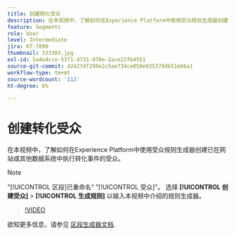 ```yaml
---
title: 创建转化受众
description: 在本视频中，了解如何在Experience Platform中使用受众规则生成器创建已在网站或其他数据系统中执行转化事件的受众。
feature: Segments
role: User
level: Intermediate
jira: KT-7890
thumbnail: 333303.jpg
exl-id: 5a4e4cce-5371-4731-978e-2ace22fb4551
source-git-commit: 42427df298e2c5ae734ce050e935378db51e66a1
workflow-type: tm+mt
source-wordcount: '113'
ht-degree: 6%

---
```


# 创建转化受众

在本视频中，了解如何在Experience Platform中使用受众规则生成器创建已在网站或其他数据系统中执行转化事件的受众。

>[!NOTE]
>
> &quot;[!UICONTROL 区段]已重命名“ ”[!UICONTROL 受众]&quot;。 选择 **[!UICONTROL 创建受众]** > **[!UICONTROL 生成规则]** 以输入本视频中介绍的规则生成器。

>[!VIDEO](https://video.tv.adobe.com/v/333303/?quality=12&learn=on)

欲知更多信息，请参见 [区段生成器文档](https://experienceleague.adobe.com/docs/experience-platform/segmentation/ui/segment-builder.html).
